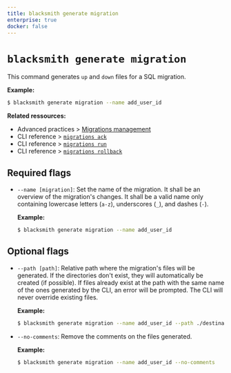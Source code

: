 ```yaml
---
title: blacksmith generate migration
enterprise: true
docker: false
---
```


# `blacksmith generate migration`

This command generates `up` and `down` files for a SQL migration.

**Example:**
```bash
$ blacksmith generate migration --name add_user_id

```

**Related ressources:**
- Advanced practices >
  [Migrations management](/blacksmith/practices/management/migrations)
- CLI reference >
  [`migrations ack`](/blacksmith/cli/migrations-ack)
- CLI reference >
  [`migrations run`](/blacksmith/cli/migrations-run)
- CLI reference >
  [`migrations rollback`](/blacksmith/cli/migrations-rollback)

## Required flags

- `--name [migration]`: Set the name of the migration. It shall be an overview of
  the migration's changes. It shall be a valid name only containing lowercase letters
  (`a-z`), underscores (`_`), and dashes (`-`).

  **Example:**
  ```bash
  $ blacksmith generate migration --name add_user_id

  ```

## Optional flags

- `--path [path]`: Relative path where the migration's files will be generated.
  If the directories don't exist, they will automatically be created (if possible).
  If files already exist at the path with the same name of the ones generated by
  the CLI, an error will be prompted. The CLI will never override existing files.

  **Example:**
  ```bash
  $ blacksmith generate migration --name add_user_id --path ./destinations/crm/migrations

  ```

- `--no-comments`: Remove the comments on the files generated.

  **Example:**
  ```bash
  $ blacksmith generate migration --name add_user_id --no-comments

  ```
